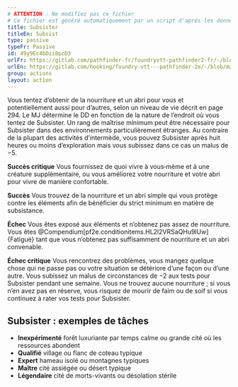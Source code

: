 ```yaml
---
# ATTENTION : Ne modifiez pas ce fichier
# Ce fichier est généré automatiquement par un script d'après les données du module Foundry VTT officiel et de sa traduction
title: Subsister
titleEn: Subsist
type: passive
typeFr: Passive
id: 49y9Ec4bDii8pcD3
urlFr: https://gitlab.com/pathfinder-fr/foundryvtt-pathfinder2-fr/-/blob/master/data/actions/49y9Ec4bDii8pcD3.htm
urlEn: https://gitlab.com/hooking/foundry-vtt---pathfinder-2e/-/blob/master/packs/data/actions.db/subsist.json
group: actions
layout: action
---
```

Vous tentez d’obtenir de la nourriture et un abri pour vous et potentiellement aussi pour d’autres, selon un niveau de vie décrit en page 294. Le MJ détermine le DD en fonction de la nature de l’endroit où vous tentez de Subsister. Un rang de maîtrise minimum peut être nécessaire pour Subsister dans des environnements particulièrement étranges. Au contraire de la plupart des activités d’intermède, vous pouvez Subsister après huit heures ou moins d’exploration mais vous subissez dans ce cas un malus de −5.

**Succès critique** Vous fournissez de quoi vivre à vous‑même et à une créature supplémentaire, ou vous améliorez votre nourriture et votre abri pour vivre de manière confortable.

**Succès** Vous trouvez de la nourriture et un abri simple qui vous protège contre les éléments afin de bénéficier du strict minimum en matière de subsistance.

**Échec** Vous êtes exposé aux éléments et n’obtenez pas assez de nourriture. Vous êtes @Compendium[pf2e.conditionitems.HL2l2VRSaQHu9lUw]{Fatigué} tant que vous n’obtenez pas suffisamment de nourriture et un abri convenable.

**Échec critique** Vous rencontrez des problèmes, vous mangez quelque chose qui ne passe pas ou votre situation se détériore d’une façon ou d’une autre. Vous subissez un malus de circonstances de −2 aux tests pour Subsister pendant une semaine. Vous ne trouvez aucune nourriture ; si vous n’en avez pas en réserve, vous risquez de mourir de faim ou de soif si vous continuez à rater vos tests pour Subsister.

## Subsister : exemples de tâches

- **Inexpérimenté** forêt luxuriante par temps calme ou grande cité où les ressources abondent
- **Qualifié** village ou flanc de coteau typique
- **Expert** hameau isolé ou montagnes typiques
- **Maître** cité assiégée ou désert typique
- **Légendaire** cité de morts-vivants ou désolation stérile

